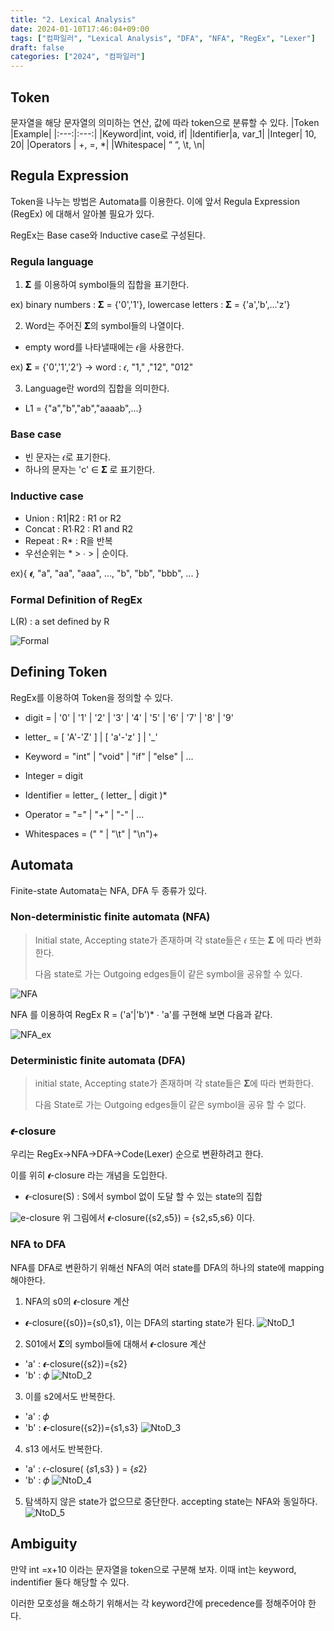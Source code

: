 ```yaml
---
title: "2. Lexical Analysis"
date: 2024-01-10T17:46:04+09:00
tags: ["컴파일러", "Lexical Analysis", "DFA", "NFA", "RegEx", "Lexer"]
draft: false
categories: ["2024", "컴파일러"]
---
```


## Token
문자열을 해당 문자열의 의미하는 연산, 값에 따라 token으로 분류할 수 있다.
|Token  |Example|
|:---:|:---:|
|Keyword|int, void, if|
|Identifier|a, var_1|
|Integer| 10, 20|
|Operators | +, =, *|
|Whitespace| “ “, \t, \n|

## Regula Expression
Token을 나누는 방법은 Automata를 이용한다. 이에 앞서 Regula Expression (RegEx) 에 대해서 알아볼 필요가 있다.


RegEx는 Base case와 Inductive case로 구성된다.


### Regula language
1. 𝚺 를 이용하여 symbol들의 집합을 표기한다.

ex) binary numbers : 𝚺 = {'0','1'}, lowercase letters : 𝚺 = {'a','b',...'z'}

2. Word는 주어진 𝚺의 symbol들의 나열이다.
- empty word를 나타낼때에는 𝜖을 사용한다.

ex) 𝚺 = {'0','1','2'} -> word : 𝜖, "1," ,"12", "012"

3. Language란 word의 집합을 의미한다.
- L1 = {"a","b","ab","aaaab",...}


### Base case
- 빈 문자는 𝜖로 표기한다.
- 하나의 문자는 'c' ∈ 𝚺 로 표기한다.
### Inductive case
- Union : R1|R2 : R1 or R2
- Concat : R1∙R2 : R1 and R2
- Repeat : R* : R을 반복
- 우선순위는 * > ∙ > | 순이다.

ex){ 𝝐, "a", "aa", "aaa", ..., "b", "bb", "bbb", ... }

### Formal Definition of RegEx
L(R) : a set defined by R

![Formal](https://github.com/246p/blog/blob/main/Hugo/blog/content/post/compiler/2.Formal.png?raw=true)


## Defining Token
RegEx를 이용하여 Token을 정의할 수 있다.

- digit = | '0' | '1' | '2' | '3' | '4' | '5' | '6' | '7' | '8' | '9'
- letter_ = [ 'A'-'Z' ] | [ 'a'-'z' ] | '_' 

- Keyword = "int" | "void" | "if" | "else" | ... 
- Integer = digit 
- Identifier = letter_ ( letter_ | digit )*
- Operator = "=" | "+" | "-" | ... 
- Whitespaces = (" " | "\t" | "\n")+ 


## Automata
Finite-state Automata는 NFA, DFA 두 종류가 있다.
### Non-deterministic finite automata (NFA)
> Initial state, Accepting state가 존재하며 각 state들은 𝜖 또는 𝚺 에 따라 변화한다. 
>
> 다음 state로 가는 Outgoing edges들이 같은 symbol을 공유할 수 있다.

![NFA](https://github.com/246p/blog/blob/main/Hugo/blog/content/post/compiler/2.NFA.png?raw=true)

NFA 를 이용하여 RegEx R = ('a'|'b')* ∙ 'a'를 구현해 보면 다음과 같다.

![NFA_ex](https://github.com/246p/blog/blob/main/Hugo/blog/content/post/compiler/2.NFA_ex.png?raw=true)

### Deterministic finite automata (DFA)
> initial state, Accepting state가 존재하며 각 state들은 𝚺에 따라 변화한다.
>
> 다음 State로 가는 Outgoing edges들이 같은 symbol을 공유 할 수 없다.


### 𝝐-closure
우리는 RegEx->NFA->DFA->Code(Lexer) 순으로 변환하려고 한다.

이를 위히 𝝐-closure 라는 개념을 도입한다.

- 𝝐-closure(S) : S에서 symbol 없이 도달 할 수 있는 state의 집합

![e-closure](https://github.com/246p/blog/blob/main/Hugo/blog/content/post/compiler/2.e-closure.png?raw=true)
위 그림에서 𝝐-closure({s2,s5}) = {s2,s5,s6} 이다.

### NFA to DFA
NFA를 DFA로 변환하기 위해선 NFA의 여러 state를 DFA의 하나의 state에 mapping 해야한다.

1. NFA의 s0의 𝝐-closure 계산
- 𝝐-closure({s0})={s0,s1}, 이는 DFA의 starting state가 된다.
![NtoD_1](https://github.com/246p/blog/blob/main/Hugo/blog/content/post/compiler/2.NtoD_1.png?raw=true)
2. S01에서 𝚺의 symbol들에 대해서 𝝐-closure 계산
- 'a' : 𝝐-closure({s2})={s2}
- 'b' : 𝜙
![NtoD_2](https://github.com/246p/blog/blob/main/Hugo/blog/content/post/compiler/2.NtoD_2.png?raw=true)
3. 이를 s2에서도 반복한다.
- 'a' : 𝜙
- 'b' : 𝝐-closure({s2})={s1,s3}
![NtoD_3](https://github.com/246p/blog/blob/main/Hugo/blog/content/post/compiler/2.NtoD_3.png?raw=true)
4. s13 에서도 반복한다.
- 'a' : 𝜖-closure( {𝑠1,s3} ) = {𝑠2}
- 'b' : 𝜙
![NtoD_4](https://github.com/246p/blog/blob/main/Hugo/blog/content/post/compiler/2.NtoD_4.png?raw=true)
5. 탐색하지 않은 state가 없으므로 중단한다. accepting state는 NFA와 동일하다.
![NtoD_5](https://github.com/246p/blog/blob/main/Hugo/blog/content/post/compiler/2.NtoD_5.png?raw=true)

## Ambiguity
만약 int =x+10 이라는 문자열을 token으로 구분해 보자. 이때 int는 keyword, indentifier 둘다 해당할 수 있다.

이러한 모호성을 해소하기 위해서는 각 keyword간에 precedence를 정해주어야 한다.